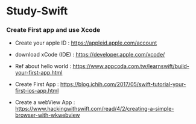 # Study-Swift

### Create First app and use Xcode
 
 - Create your apple ID : https://appleid.apple.com/account
 
 - download xCode (IDE) : https://developer.apple.com/xcode/
 
 - Ref about hello world : https://www.appcoda.com.tw/learnswift/build-your-first-app.html

 - Create First App : https://blog.ichih.com/2017/05/swift-tutorial-your-first-ios-app.html
 
 - Create a webView App : https://www.hackingwithswift.com/read/4/2/creating-a-simple-browser-with-wkwebview
